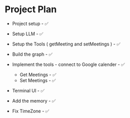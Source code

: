 # Project Plan

- Project setup - ✅
- Setup LLM - ✅
- Setup the Tools
  (
  getMeeting and setMeetings
  ) - ✅

- Build the graph - ✅

- Implement the tools - connect to Google calender - ✅

  - Get Meetings - ✅
  - Set Meetings - ✅

- Terminal UI - ✅

- Add the memory - ✅

- Fix TimeZone - ✅
